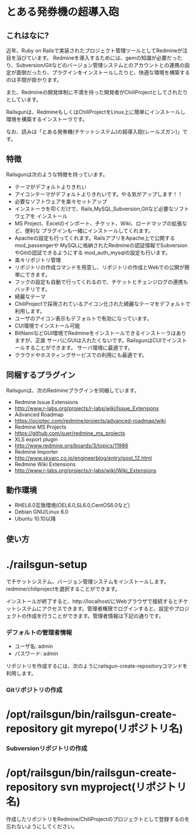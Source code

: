 # とある発券機の超導入砲

## これはなに?

近年、Ruby on Railsで実装されたプロジェクト管理ツールとしてRedmineが注目を浴びています。
Redmineを導入するためには、gemの知識が必要だったり、Subversion/Gitなどのバージョン管理システムとのアカウントとの連携の設定が面倒だったり、プラグインをインストールしたりと、快適な環境を構築するのは手間が掛かります。

また、Redmineの開発体制に不満を持った開発者がChiliProjectとしてされたりとしています。

Railsgunは、RedmineもしくはChiliProjectをLinux上に簡単にインストールし環境を構築するインストーラです。

なお、読みは「とある発券機(チケットシステム)の超導入砲(レールズガン)」です。

<src img="http://s3.amazonaws.com/twitpic/photos/large/310761676.png?AWSAccessKeyId=AKIAJF3XCCKACR3QDMOA&Expires=1310050910&Signature=SGjiRuaICxTPlE%2Fs2%2BhPa3XyUck%3D" />

## 特徴
Railsgunは次のような特徴を持っています。
 
 * テーマがデフォルトよりきれい
  * アイコンテーマがデフォルトよりきれいです。やる気がアップします！！
 * 必要なソフトウェアを楽々セットアップ
  * インストーラを叩くだけで、Rails,MySQL,Subversion,Gitなど必要なソフトウェアを
    インストール
  * MS Project、Excelのインポート、チケット、Wiki、ロードマップの拡張など、便利な
    プラグインも一緒にインストールしてくれます。
  * Apacheの設定も行ってくれます。RailsアプリをApache上で公開するmod_passengerや
    MySQLに格納されたRedmineの認証情報でSubversionやGitの認証できるようにする
    mod_auth_mysqlの設定も行います。
 * 楽々リポジトリ管理
  * リポジトリの作成コマンドを用意し、リポジトリの作成とWebでの公開が簡単にできます。
  * フックの設定も自動で行ってくれるので、チケットとチェンジログの連携もバッチリです。
 * 綺麗なテーマ
  * ChiliProjectで採用されているアイコン化された綺麗なテーマをデフォルトで利用します。
  * ユーザのアイコン表示もデフォルトで有効になっています。
 * CUI環境でインストール可能
  * BitNamiなどGUI環境でRedmineをインストールできるインストーラはありますが、正直
    サーバにGUIは入れたくないです。RailsgunはCUIでインストールすることができます。
    サーバ環境に最適です。
  * クラウドやホスティングサービスでの利用にも最適です。

## 同梱するプラグイン

Railsgunは、次のRedmineプラグインを同梱しています。

 * Redmine Issue Extensions
  * http://www.r-labs.org/projects/r-labs/wiki/Issue_Extensions
 * Advanced Roadmap
  * https://ociotec.com/redmine/projects/advanced-roadmap/wiki
 * Redmine MS Projects
  * https://github.com/suer/redmine_ms_projects
 * XLS export plugin
  * http://www.redmine.org/boards/3/topics/11986
 * Redmine Importer
  * http://www.skyarc.co.jp/engineerblog/entry/post_12.html
 * Redmine Wiki Extensions
  * http://www.r-labs.org/projects/r-labs/wiki/Wiki_Extensions

## 動作環境

 * RHEL6.0互換環境(OEL6.0,SL6.0,CentOS6.0など)
 * Debian GNU/Linux 6.0
 * Ubuntu 10.10以降

## 使い方

 # ./railsgun-setup

でチケットシステム、バージョン管理システムをインストールします。redmine/chiliprojectを選択することができます。

インストールが終了すると、http://localhost/にWebブラウザで接続するとチケットシステムにアクセスできます。管理者権限でログインすると、設定やプロジェクトの作成を行うことができます。管理者情報は下記の通りです。

### デフォルトの管理者情報

 * ユーザ名: admin
 * パスワード: admin

リポジトリを作成するには、次のようにrailsgun-create-repositoryコマンドを利用します。

### Gitリポジトリの作成

 # /opt/railsgun/bin/railsgun-create-repository git myrepo(リポジトリ名)

### Subversionリポジトリの作成

 # /opt/railsgun/bin/railsgun-create-repository svn myproject(リポジトリ名)

作成したリポジトリをRedmine/ChiliProjectのプロジェクトとして登録するのを忘れないようにしてください。

